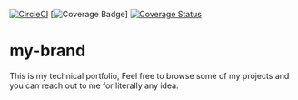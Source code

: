 [![CircleCI](https://dl.circleci.com/status-badge/img/gh/Edcreation/my-brand/tree/main.svg?style=svg)](https://dl.circleci.com/status-badge/redirect/gh/Edcreation/my-brand/tree/main)
[![Coverage Badge](https://img.shields.io/endpoint?url=https://gist.githubusercontent.com/ishimwe5555/d65db5f7aff14811cfc02e61c9269ff2/raw/my-brand__heads_main.json)]
[![Coverage Status](https://coveralls.io/repos/github/ishimwe5555/my-brand/badge.svg?branch=master)](https://coveralls.io/github/ishimwe5555/my-brand?branch=master)

# my-brand
This is my technical portfolio, Feel free to browse some of my projects and you can reach out to me for literally any idea.


